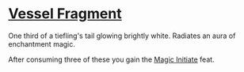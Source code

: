 # [Vessel Fragment](https://hollowknight.wiki/w/Vessel_Fragment)

One third of a tiefling's tail glowing brightly white. Radiates an aura of enchantment magic.

After consuming three of these you gain the [Magic Initiate](https://5e.tools/feats.html#magic%20initiate_xphb) feat.
